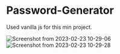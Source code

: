 # Password-Generator

Used vanilla js for this min project.


![Screenshot from 2023-02-23 10-29-06](https://user-images.githubusercontent.com/73029303/220852635-ead445a4-2470-4651-b7f3-9f4ae4d74da2.png)
![Screenshot from 2023-02-23 10-29-28](https://user-images.githubusercontent.com/73029303/220852644-27ea6317-2226-4108-8c89-0e449d28d368.png)
